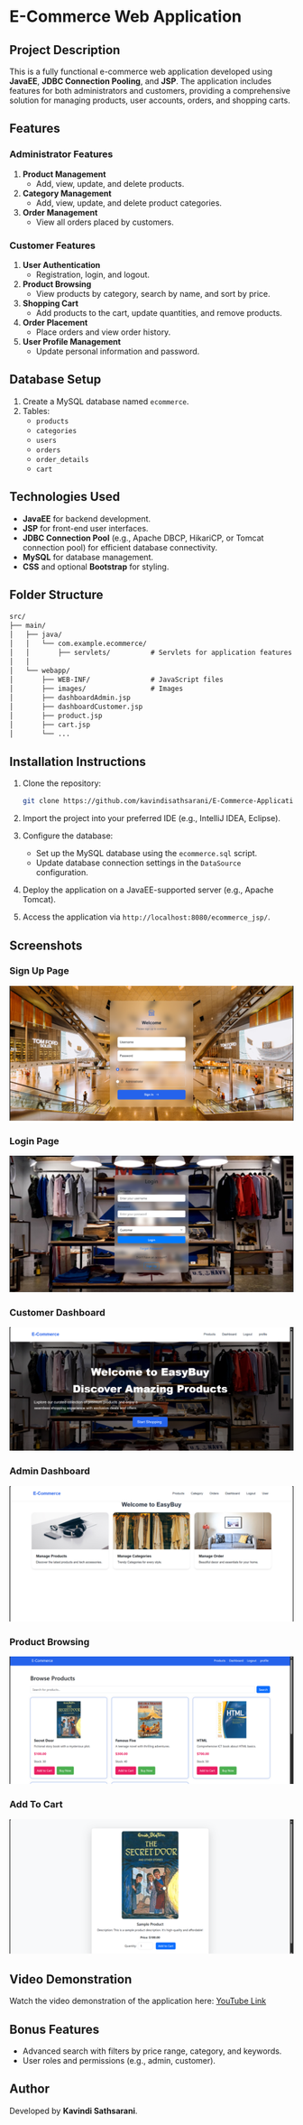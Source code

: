 # E-Commerce Web Application

## Project Description
This is a fully functional e-commerce web application developed using **JavaEE**, **JDBC Connection Pooling**, and **JSP**. The application includes features for both administrators and customers, providing a comprehensive solution for managing products, user accounts, orders, and shopping carts.

## Features

### Administrator Features
1. **Product Management**
    - Add, view, update, and delete products.
2. **Category Management**
    - Add, view, update, and delete product categories.
3. **Order Management**
    - View all orders placed by customers.


### Customer Features
1. **User Authentication**
    - Registration, login, and logout.
2. **Product Browsing**
    - View products by category, search by name, and sort by price.
3. **Shopping Cart**
    - Add products to the cart, update quantities, and remove products.
4. **Order Placement**
    - Place orders and view order history.
5. **User Profile Management**
    - Update personal information and password.

## Database Setup
1. Create a MySQL database named `ecommerce`.
2. Tables:
    - `products`
    - `categories`
    - `users`
    - `orders`
    - `order_details`
    - `cart`

## Technologies Used
- **JavaEE** for backend development.
- **JSP** for front-end user interfaces.
- **JDBC Connection Pool** (e.g., Apache DBCP, HikariCP, or Tomcat connection pool) for efficient database connectivity.
- **MySQL** for database management.
- **CSS** and optional **Bootstrap** for styling.

## Folder Structure
```
src/
├── main/
│   ├── java/
│   │   └── com.example.ecommerce/
│   │       ├── servlets/          # Servlets for application features
│   │                
│   └── webapp/
│       ├── WEB-INF/               # JavaScript files
│       ├── images/                # Images
│       ├── dashboardAdmin.jsp
│       ├── dashboardCustomer.jsp
│       ├── product.jsp
│       ├── cart.jsp
│       └── ...
```

## Installation Instructions

1. Clone the repository:
   ```bash
   git clone https://github.com/kavindisathsarani/E-Commerce-Application.git
   ```

2. Import the project into your preferred IDE (e.g., IntelliJ IDEA, Eclipse).

3. Configure the database:
    - Set up the MySQL database using the `ecommerce.sql` script.
    - Update database connection settings in the `DataSource` configuration.

4. Deploy the application on a JavaEE-supported server (e.g., Apache Tomcat).

5. Access the application via `http://localhost:8080/ecommerce_jsp/`.

## Screenshots

### Sign Up Page
![Home1.png](src/main/webapp/images/signup.png)

### Login Page
![Login.png](src/main/webapp/images/login-pic.png)

### Customer Dashboard
![customer.png](src/main/webapp/images/cus-dashboard.png)

### Admin Dashboard
![admin.png](src/main/webapp/images/admin-dash.png)

### Product Browsing
![browse.png](src/main/webapp/images/browse.png)

### Add To Cart
![admin.png](src/main/webapp/images/cart.png)

## Video Demonstration
Watch the video demonstration of the application here: [YouTube Link](https://www.youtube.com/watch?v=your_video_link)

## Bonus Features
- Advanced search with filters by price range, category, and keywords.
- User roles and permissions (e.g., admin, customer).


## Author
Developed by **Kavindi Sathsarani**.
